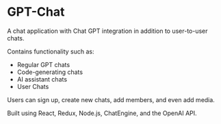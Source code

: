 # GPT-Chat

A chat application with Chat GPT integration in addition to user-to-user chats.

Contains functionality such as:
* Regular GPT chats
* Code-generating chats
* AI assistant chats
* User Chats

Users can sign up, create new chats, add members, and even add media. 

Built using React, Redux, Node.js, ChatEngine, and the OpenAI API.


